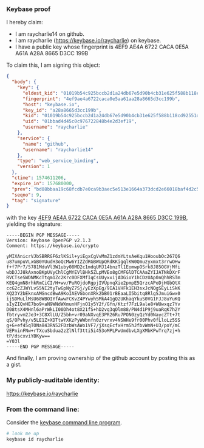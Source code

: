 ### Keybase proof

I hereby claim:

  * I am raycharlie14 on github.
  * I am raycharlie (https://keybase.io/raycharlie) on keybase.
  * I have a public key whose fingerprint is 4EF9 AE4A 6722 CACA 0E5A  A61A A28A 8665 D3CC 199B

To claim this, I am signing this object:

```json
{
  "body": {
    "key": {
      "eldest_kid": "01019b54c925bccb2d1a24db67e5d90b4cb31e625f588b118cd92551df08570856580a",
      "fingerprint": "4ef9ae4a6722caca0e5aa61aa28a8665d3cc199b",
      "host": "keybase.io",
      "key_id": "a28a8665d3cc199b",
      "kid": "01019b54c925bccb2d1a24db67e5d90b4cb31e625f588b118cd92551df08570856580a",
      "uid": "01bbad4d45c0c976722848b4e2d3ef19",
      "username": "raycharlie"
    },
    "service": {
      "name": "github",
      "username": "raycharlie14"
    },
    "type": "web_service_binding",
    "version": 1
  },
  "ctime": 1574611206,
  "expire_in": 157680000,
  "prev": "bd08bbaa19c68fcdb7e0ca9b3aec5e513e1664a373dcd2e66018baf4d2c54d92",
  "seqno": 9,
  "tag": "signature"
}
```

with the key [4EF9 AE4A 6722 CACA 0E5A  A61A A28A 8665 D3CC 199B](https://keybase.io/raycharlie), yielding the signature:

```
-----BEGIN PGP MESSAGE-----
Version: Keybase OpenPGP v2.1.3
Comment: https://keybase.io/crypto

yMIXAnicrVJbSBRRGF6zlKSil+yiEgxCgVvMmZ1zdmYLtsAeKqu1HooubOc267Q6
u87umpuVLxGB0YUudH3oQcMw6YIZZdRGBWUpQRdKKigqlKW0Qmuzyxmxt3rrwOHw
f+f7Pr7/5781MduVl3W1uby08MD2c1mdqUMJ14bnzTl1EomwpOSrk8J85OGVjMfi
wbDJJJ8kAxnoBKpUVyChlCgMYEVlBHk5ZLpMVEo8gCMFGlDTCAAaZYIJATNkDXrF
RVCTseSWDNMKcTtqm1Zc2Krc0DFXMfIqCsUUyxxijADGioY1hCDzUAp0nQhhRSTm
KEQ4gmN8rhkRmCiCI/H+wv/PuROjdoRgpjIVUpnqXie2pmpE5QrzcAPoDjHGbQtX
ccG2cZJWYLvS5NI2tyTwGpNyZ7Sj/yEzXpEg/9IA1VHFk1EH3sxJcNQgSEyLiSkK
XQ23Y2bEknxAMGncdBwA9KoIAEVGbonXRk2bB01rBEaaLI5bitq8RlgSJmuiGwx0
ijSDMuLlMsU68WBOIYfAwwFCKvZ4PYwyhSMkA41gQ2UKhaqYkuS0VG1FJJ8uYuKQ
sIyZIQvHE7bo9+aN9WNdWXmunHFjnO1y5Y2f/Gfn/Ktzf7FzL9ale8+WUwxqz7Yv
D08tsX4MHnl6aPrWkLI00Dh4ot8X21fS+hD2vq3qOlm88/PN4d1P9j9uaRqK7h2Y
fbtryvm2Je3+3C8XlLU/Z5bh+vr09aNXvqE3PR26Ru7PON0zyQzYd0NaycZTt+7t
qS/OPvhy/v5LE1Z+XDTtwYXKzPyWWbnfn0zrvrxv4NSWHe9fr00Phv0fLloLz5SS
g+G+ef45qTONa843RN52FDzbWsAWo1VF7/jXsqEcfxHrm5hJfbvWmN+U3/poY/mC
VEPninFNw+rTXcuSbdua2zZlNlf3tti5i453oMPLPwUmdbvLXgXMbKPwTrq7zj+h
tP/dscxviYBKyw==
=Y03l
-----END PGP MESSAGE-----

```

And finally, I am proving ownership of the github account by posting this as a gist.

### My publicly-auditable identity:

https://keybase.io/raycharlie

### From the command line:

Consider the [keybase command line program](https://keybase.io/download).

```bash
# look me up
keybase id raycharlie
```
